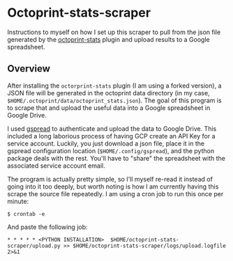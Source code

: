 # Octoprint-stats-scraper

Instructions to myself on how I set up this scraper to pull from the json file generated by the [octoprint-stats](https://github.com/AlexVerrico/octoprint-stats) plugin and upload results to a Google spreadsheet.

## Overview

After installing the `octorprint-stats` plugin (I am using a forked version), a JSON file will be generated in the octoprint data directory (in my case, `$HOME/.octoprint/data/octoprint_stats.json`). The goal of this program is to scrape that and upload the useful data into a Google spreadsheet in Google Drive.

I used [gspread](https://docs.gspread.org/en/v6.0.0/) to authenticate and upload the data to Google Drive. This included a long laborious process of having GCP create an API Key for a service account. Luckily, you just download a json file, place it in the gspread configuration location (`$HOME/.config/gspread`), and the python package deals with the rest. You'll have to "share" the spreadsheet with the associated service account email.

The program is actually pretty simple, so I'll myself re-read it instead of going into it too deeply, but worth noting is how I am currently having this scrape the source file repeatedly. I am using a cron job to run this once per minute:

```
$ crontab -e
```

And paste the following job:

```
* * * * * <PYTHON INSTALLATION>  $HOME/octoprint-stats-scraper/upload.py >> $HOME/octoprint-stats-scraper/logs/upload.logfile 2>&1
```
